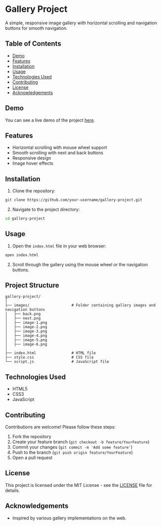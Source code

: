 # Gallery Project

A simple, responsive image gallery with horizontal scrolling and navigation buttons for smooth navigation.

## Table of Contents

- [Demo](#demo)
- [Features](#features)
- [Installation](#installation)
- [Usage](#usage)
- [Technologies Used](#technologies-used)
- [Contributing](#contributing)
- [License](#license)
- [Acknowledgements](#acknowledgements)

## Demo

You can see a live demo of the project [here](#).

## Features

- Horizontal scrolling with mouse wheel support
- Smooth scrolling with next and back buttons
- Responsive design
- Image hover effects

## Installation

1. Clone the repository:

```bash
git clone https://github.com/your-username/gallery-project.git
```

2. Navigate to the project directory:

```bash
cd gallery-project
```

## Usage

1. Open the `index.html` file in your web browser:

```bash
open index.html
```

2. Scroll through the gallery using the mouse wheel or the navigation buttons.

## Project Structure

```
gallery-project/
│
├── images/                   # Folder containing gallery images and navigation buttons
│   ├── back.png
│   ├── next.png
│   ├── image-1.png
│   ├── image-2.png
│   ├── image-3.png
│   ├── image-4.png
│   ├── image-5.png
│   ├── image-6.png
│
├── index.html                # HTML file
├── style.css                 # CSS file
└── script.js                 # JavaScript file
```

## Technologies Used

- HTML5
- CSS3
- JavaScript

## Contributing

Contributions are welcome! Please follow these steps:

1. Fork the repository
2. Create your feature branch (`git checkout -b feature/YourFeature`)
3. Commit your changes (`git commit -m 'Add some feature'`)
4. Push to the branch (`git push origin feature/YourFeature`)
5. Open a pull request

## License

This project is licensed under the MIT License - see the [LICENSE](LICENSE) file for details.

## Acknowledgements

- Inspired by various gallery implementations on the web.
